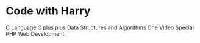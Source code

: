 # Code with Harry

C Language
C plus plus
Data Structures and Algorithms
One Video Special
PHP
Web Development
